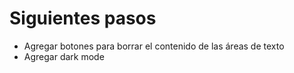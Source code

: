 # Siguientes pasos

* Agregar botones para borrar el contenido de las áreas de texto
* Agregar dark mode